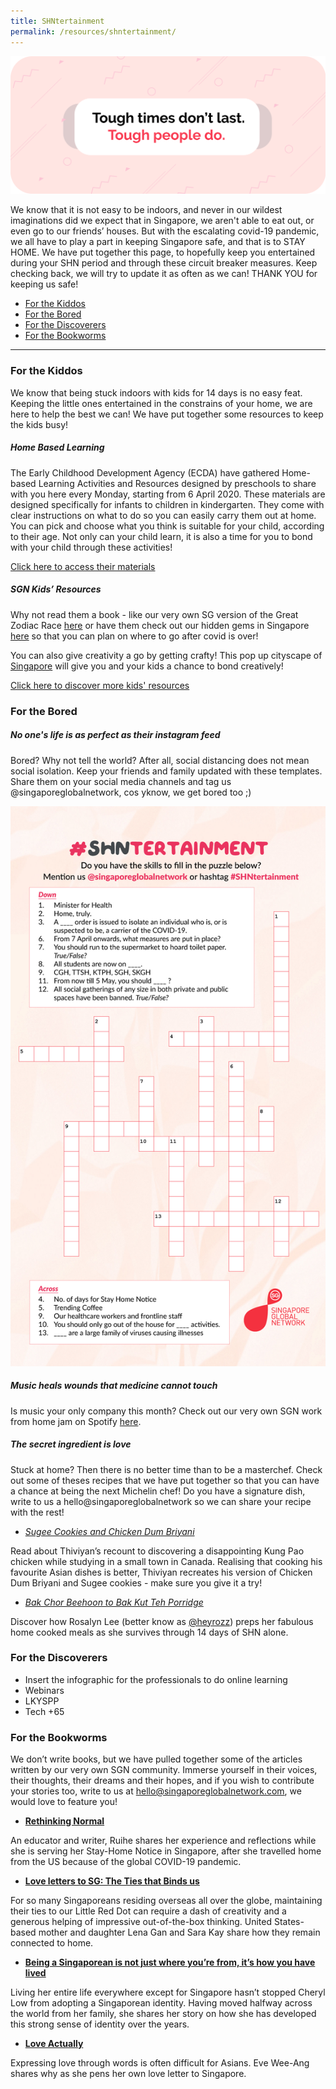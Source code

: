 ```yaml
---
title: SHNtertainment
permalink: /resources/shntertainment/
---
```


![Image](/images/shntertainment-resources/SHNtertainment-Header.png)

We know that it is not easy to be indoors, and never in our wildest imaginations did we expect that in Singapore, we aren't able to eat out, or even go to our friends’ houses. But with the escalating covid-19 pandemic, we all have to play a part in keeping Singapore safe, and that is to STAY HOME. We have put together this page, to hopefully keep you entertained during your SHN period and through these circuit breaker measures. Keep checking back, we will try to update it as often as we can! THANK YOU for keeping us safe!

* [For the Kiddos](#kid-activities)  
* [For the Bored](#fun-stuff)
* [For the Discoverers](#shn-learning)
* [For the Bookworms](#reading-pleasure)

<hr>

### <a id="kid-activities"></a> For the Kiddos

We know that being stuck indoors with kids for 14 days is no easy feat. Keeping the little ones entertained in the constrains of your home, we are here to help the best we can! We have put together some resources to keep the kids busy!

##### Home Based Learning

The Early Childhood Development Agency (ECDA) have gathered Home-based Learning Activities and Resources designed by preschools to share with you here every Monday, starting from 6 April 2020. These materials are designed specifically for infants to children in kindergarten. They come with clear instructions on what to do so you can easily carry them out at home. You can pick and choose what you think is suitable for your child, according to their age. Not only can your child learn, it is also a time for you to bond with your child through these activities!

[Click here to access their materials](https://www.ecda.gov.sg/growatbeanstalk/Pages/Home-Based%20Learning/Home-Based-Learning.aspx)

#####	SGN Kids’ Resources

Why not read them a book - like our very own SG version of the Great Zodiac Race [here](https://www.singaporeglobalnetwork.com/resources/resources-for-kids/#great-zodiac-race) or have them check out our hidden gems in Singapore [here](https://www.singaporeglobalnetwork.com/resources/resources-for-kids/#sg-hidden-gems) so that you can plan on where to go after covid is over! 

You can also give creativity a go by getting crafty! This pop up cityscape of [Singapore](https://www.singaporeglobalnetwork.com/resources/resources-for-kids/#sg-cityscape) will give you and your kids a chance to bond creatively!

[Click here to discover more kids' resources](https://www.singaporeglobalnetwork.com/resources/resources-for-kids/)

### <a id="fun-stuff"></a> For the Bored

##### No one's life is as perfect as their instagram feed

Bored? Why not tell the world? After all, social distancing does not mean social isolation. Keep your friends and family updated with these templates. Share them on your social media channels and tag us @singaporeglobalnetwork, cos yknow, we get bored too ;)

![Image](/images/shntertainment-resources/SHNtertainment-Puzzle.jpg)

##### Music heals wounds that medicine cannot touch

Is music your only company this month? Check out our very own SGN work from home jam on Spotify [here](go.gov.sg/wfhjam).

##### The secret ingredient is love

Stuck at home? Then there is no better time than to be a masterchef. Check out some of theses recipes that we have put together so that you can have a chance at being the next Michelin chef! Do you have a signature dish, write to us a hello@singaporeglobalnetwork so we can share your recipe with the rest!

- *[Sugee Cookies and Chicken Dum Briyani](https://www.singaporeglobalnetwork.com/food-for-thought/from-the-community/dum-briyani-in-the-prairies)*

Read about Thiviyan’s recount to discovering a disappointing Kung Pao chicken while studying in a small town in Canada. Realising that cooking his favourite Asian dishes is better, Thiviyan recreates his version of Chicken Dum Briyani and Sugee cookies - make sure you give it a try!

- *[Bak Chor Beehoon to Bak Kut Teh Porridge](#)*

Discover how Rosalyn Lee (better know as [@heyrozz](https://www.instagram.com/heyrozz/)) preps her fabulous home cooked meals as she survives through 14 days of SHN alone. 

### <a id="shn-learning"></a> For the Discoverers
-	Insert the infographic for the professionals to do online learning 
-	Webinars 
-	LKYSPP 
-	Tech +65

### <a id="reading-pleasure"></a> For the Bookworms

We don’t write books, but we have pulled together some of the articles written by our very own SGN community. Immerse yourself in their voices, their thoughts, their dreams and their hopes, and if you wish to contribute your stories too, write to us at hello@singaporeglobalnetwork.com, we would love to feature you! 

-	**[Rethinking Normal](https://www.singaporeglobalnetwork.com/food-for-thought/from-the-community/rethinking-normal-zhang-ruihe)**

An educator and writer, Ruihe shares her experience and reflections while she is serving her Stay-Home Notice in Singapore, after she travelled home from the US because of the global COVID-19 pandemic. 

-	**[Love letters to SG: The Ties that Binds us](https://www.singaporeglobalnetwork.com/food-for-thought/from-the-community/love-letter-to-sg)**

For so many Singaporeans residing overseas all over the globe, maintaining their ties to our Little Red Dot can require a dash of creativity and a generous helping of impressive out-of-the-box thinking. United States-based mother and daughter Lena Gan and Sara Kay share how they remain connected to home.

-	**[Being a Singaporean is not just where you’re from, it’s how you have lived](https://www.singaporeglobalnetwork.com/food-for-thought/from-the-community/being-a-singaporean)**

Living her entire life everywhere except for Singapore hasn’t stopped Cheryl Low from adopting a Singaporean identity. Having moved halfway across the world from her family, she shares her story on how she has developed this strong sense of identity over the years.

-	**[Love Actually](https://www.singaporeglobalnetwork.com/food-for-thought/from-the-community/love-actually)**

Expressing love through words is often difficult for Asians. Eve Wee-Ang shares why as she pens her own love letter to Singapore.

